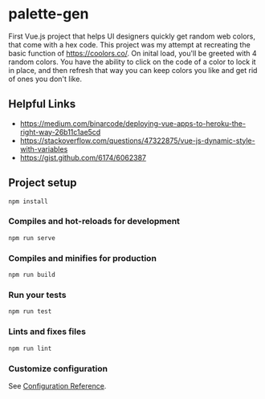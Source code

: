 # palette-gen

First Vue.js project that helps UI designers quickly get random web colors, that come with a hex code. This project was my attempt at recreating the basic function of https://coolors.co/. On inital load, you'll be greeted with 4 random colors. You have the ability to click on the code of a color to lock it in place, and then refresh that way you can keep colors you like and get rid of ones you don't like.

## Helpful Links

- https://medium.com/binarcode/deploying-vue-apps-to-heroku-the-right-way-26b11c1ae5cd
- https://stackoverflow.com/questions/47322875/vue-js-dynamic-style-with-variables
- https://gist.github.com/6174/6062387

## Project setup

```
npm install
```

### Compiles and hot-reloads for development

```
npm run serve
```

### Compiles and minifies for production

```
npm run build
```

### Run your tests

```
npm run test
```

### Lints and fixes files

```
npm run lint
```

### Customize configuration

See [Configuration Reference](https://cli.vuejs.org/config/).
